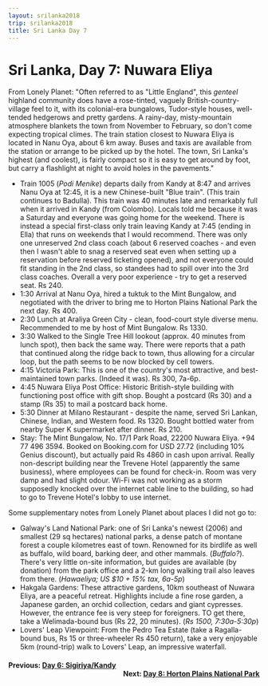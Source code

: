 ```yaml
---
layout: srilanka2018
trip: srilanka2018
title: Sri Lanka Day 7
---
```


# Sri Lanka, Day 7: Nuwara Eliya

From Lonely Planet: "Often referred to as "Little England", this *genteel* highland community does have a rose-tinted, vaguely British-country-village feel to it, with its colonial-era bungalows, Tudor-style houses, well-tended hedgerows and pretty gardens. A rainy-day, misty-mountain atmosphere blankets the town from November to February, so don't come expecting tropical climes. The train station closest to Nuwara Eliya is located in Nanu Oya, about 6 km away. Buses and taxis are available from the station or arrange to be picked up by the hotel. The town, Sri Lanka's highest (and coolest), is fairly compact so it is easy to get around by foot, but carry a flashlight at night to avoid holes in the pavements."

* Train 1005 (*Podi Menike*) departs daily from Kandy at 8:47 and arrives Nanu Oya at 12:45, it is a new Chinese-built "Blue train". (This train continues to Badulla). This train was 40 minutes late and remarkably full when it arrived in Kandy (from Colombo). Locals told me because it was a Saturday and everyone was going home for the weekend. There is instead a special first-class only train leaving Kandy at 7:45 (ending in Ella) that runs on weekends that I would recommend. There was only one unreserved 2nd class coach (about 6 reserved coaches - and even then I wasn't able to snag a reserved seat even when setting up a reservation before reserved ticketing opened), and not everyone could fit standing in the 2nd class, so standees had to spill over into the 3rd class coaches. Overall a very poor experience - try to get a reserved seat. Rs 240.
* 1:30 Arrival at Nanu Oya, hired a tuktuk to the Mint Bungalow, and negotiated with the driver to bring me to Horton Plains National Park the next day. Rs 400.
* 2:30 Lunch at Araliya Green City - clean, food-court style diverse menu. Recommended to me by host of Mint Bungalow. Rs 1330.
* 3:30 Walked to the Single Tree Hill lookout (approx. 40 minutes from lunch spot), then back the same way. There were reports that a path that continued along the ridge back to town, thus allowing for a circular loop, but the path seems to be now blocked by cell towers.
* 4:15 Victoria Park: This is one of the country's most attractive, and best-maintained town parks. (Indeed it was). Rs 300, 7a-6p.
* 4:45 Nuwara Eliya Post Office: Historic British-style building with functioning post office with gift shop. Bought a postcard (Rs 30) and a stamp (Rs 35) to mail a postcard back home.
* 5:30 Dinner at Milano Restaurant - despite the name, served Sri Lankan, Chinese, Indian, and Western food. Rs 1320. Bought bottled water from nearby Super K supermarket after dinner. Rs 210.
* Stay: The Mint Bungalow, No. 17/1 Park Road, 22200 Nuwara Eliya. +94 77 496 3594. Booked on Booking.com for USD 27.72 (including 10% Genius discount), but actually paid Rs 4860 in cash upon arrival. Really non-descript building near the Trevene Hotel (apparently the same business), where employees can be found for check-in. Room was very damp and had slight odour. Wi-Fi was not working as a storm supposedly knocked over the internet cable line to the building, so had to go to Trevene Hotel's lobby to use internet.

Some supplementary notes from Lonely Planet about places I did not go to:
* Galway's Land National Park: one of Sri Lanka's newest (2006) and smallest (29 sq hectares) national parks, a dense patch of montane forest a couple kilometres east of town. Renowned for its birdlife as well as buffalo, wild board, barking deer, and other mammals. (*Buffalo?*). There's very little on-site information, but guides are available (by donation) from the park office and a 2-km long walking trail also leaves from there. (*Hawaeliya; US $10 + 15% tax, 6a-5p*)
* Hakgala Gardens: These attractive gardens, 10km southeast of Nuwara Eliya, are a peaceful retreat. Highlights include a fine rose garden, a Japanese garden, an orchid collection, cedars and giant cypresses. However, the entrance fee is very steep for foreigners. TO get there, take a Welimada-bound bus (Rs 22, 20 minutes). (*Rs 1500, 7:30a-5:30p*)
* Lovers' Leap Viewpoint: From the Pedro Tea Estate (take a Ragalla-bound bus, Rs 15 or three-wheeler Rs 450 return), take a very enjoyable 5km (round-trip) walk to Lovers' Leap, an impressive waterfall.

<h4><div style="text-align: left; margin-bottom: -20px">Previous: <a href="/2018/11/30/srilanka6.html">Day 6: Sigiriya/Kandy</a></div></h4>
<h4><div style="text-align: right;">Next: <a href="/2018/12/02/srilanka8.html">Day 8: Horton Plains National Park</a></div></h4>